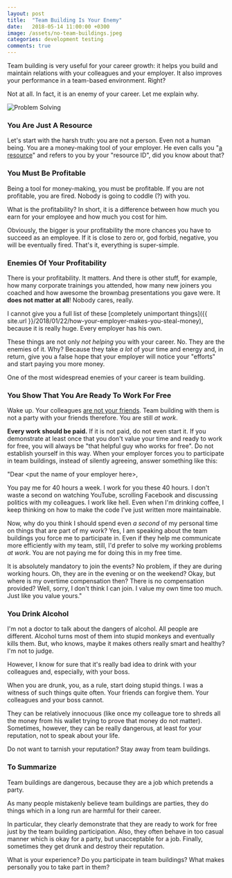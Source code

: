 ```yaml
---
layout: post
title:  "Team Building Is Your Enemy"
date:   2018-05-14 11:00:00 +0300
image: /assets/no-team-buildings.jpeg
categories: development testing
comments: true
---
```


Team building is very useful for your career growth: it helps you build and maintain relations with your colleagues and your employer. It also improves your performance in a team-based environment. Right?

Not at all. In fact, it is an enemy of your career. Let me explain why.

<img alt="Problem Solving" src="{{ site.url }}{{ page.image }}">

### You Are Just A Resource

Let's start with the harsh truth: you are not a person. Even not a human being. You are a money-making tool of your employer. He even calls you "[a resource](https://www.quora.com/Why-do-IT-companies-call-employees-a-resource)" and refers to you by your "resource ID", did you know about that?

### You Must Be Profitable

Being a tool for money-making, you must be profitable. If you are not profitable, you are fired. Nobody is going to coddle (?) with you.

What is the profitability? In short, it is a difference between how much you earn for your employee and how much you cost for him.

Obviously, the bigger is your profitability the more chances you have to succeed as an employee. If it is close to zero or, god forbid, negative, you will be eventually fired. That's it, everything is super-simple.

### Enemies Of Your Profitability

There is your profitability. It matters. And there is other stuff, for example, how many corporate trainings you attended, how many new joiners you coached and how awesome the brownbag presentations you gave were. It __does not matter at all__! Nobody cares, really.

I cannot give you a full list of these [completely unimportant things]({{ site.url }}/2018/01/22/how-your-employer-makes-you-steal-money), because it is really huge. Every employer has his own.

These things are not only _not helping_ you with your career. No. They are the enemies of it. Why? Because they take _a lot_ of your time and energy and, in return, give you a false hope that your employer will notice your "efforts" and start paying you more money.

One of the most widespread enemies of your career is team building.

### You Show That You Are Ready To Work For Free

Wake up. Your colleagues [are not your friends](https://chinmaeke.wordpress.com/2017/03/14/your-colleagues-are-not-your-friends/). Team building with them is not a party with your friends therefore. You are still _at work_.

__Every work should be paid.__ If it is not paid, do not even start it. If you demonstrate at least once that you don't value your time and ready to work for free, you will always be "that helpful guy who works for free". Do not establish yourself in this way. When your employer forces you to participate in team buildings, instead of silently agreeing, answer something like this:

"Dear \<put the name of your employer here\>,

You pay me for 40 hours a week. I work for you these 40 hours. I don't waste a second on watching YouTube, scrolling Facebook and discussing politics with my colleagues. I work like hell. Even when I'm drinking coffee, I keep thinking on how to make the code I've just written more maintainable.

Now, why do you think I should spend even _a second_ of my personal time on things that are part of my work? Yes, I am speaking about the team buildings you force me to participate in. Even if they help me communicate more efficiently with my team, still, I'd prefer to solve my working problems _at work_. You are not paying me for doing this in my free time.

It is absolutely mandatory to join the events? No problem, if they are during working hours. Oh, they are in the evening or on the weekend? Okay, but where is my overtime compensation then? There is no compensation provided? Well, sorry, I don't think I can join. I value my own time too much. Just like you value yours."

### You Drink Alcohol

I'm not a doctor to talk about the dangers of alcohol. All people are different. Alcohol turns most of them into stupid monkeys and eventually kills them. But, who knows, maybe it makes others really smart and healthy? I'm not to judge.

However, I know for sure that it's really bad idea to drink with your colleagues and, especially, with your boss.

When you are drunk, you, as a rule, start doing stupid things. I was a witness of such things quite often. Your friends can forgive them. Your colleagues and your boss cannot.

They can be relatively innocuous (like once my colleague tore to shreds all the money from his wallet trying to prove that money do not matter). Sometimes, however, they can be really dangerous, at least for your reputation, not to speak about your life.

Do not want to tarnish your reputation? Stay away from team buildings.

### To Summarize

Team buildings are dangerous, because they are a job which pretends a party.

As many people mistakenly believe team buildings are parties, they do things which in a long run are harmful for their career.

In particular, they clearly demonstrate that they are ready to work for free just by the team building participation. Also, they often behave in too casual manner which is okay for a party, but unacceptable for a job. Finally, sometimes they get drunk and destroy their reputation.

What is your experience? Do you participate in team buildings? What makes personally you to take part in them?
